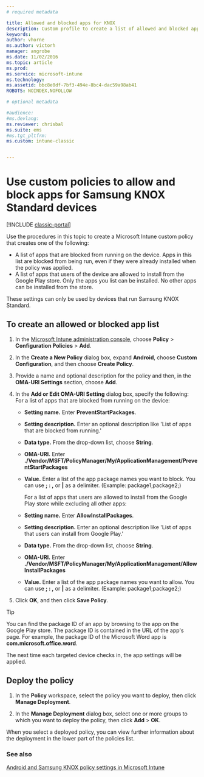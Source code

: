 ```yaml
---
# required metadata

title: Allowed and blocked apps for KNOX 
description: Custom profile to create a list of allowed and blocked apps for KNOX.
keywords:
author: vhorne
ms.author: victorh
manager: angrobe
ms.date: 11/02/2016
ms.topic: article
ms.prod:
ms.service: microsoft-intune
ms.technology:
ms.assetid: bbc8e0df-7bf3-494e-8bc4-dac59a98ab41
ROBOTS: NOINDEX,NOFOLLOW

# optional metadata

#audience:
#ms.devlang:
ms.reviewer: chrisbal
ms.suite: ems
#ms.tgt_pltfrm:
ms.custom: intune-classic


---
```

# Use custom policies to allow and block apps for Samsung KNOX Standard devices

[!INCLUDE [classic-portal](../includes/classic-portal.md)]

Use the procedures in this topic to create a Microsoft Intune custom policy that creates one of the following:

- A list of apps that are blocked from running on the device. Apps in this list are blocked from being run, even if they were already installed when the policy was applied.
- A list of apps that users of the device are allowed to install from the Google Play store. Only the apps you list can be installed. No other apps can be installed from the store.

These settings can only be used by devices that run Samsung KNOX Standard.

## To create an allowed or blocked app list

1. In the [Microsoft Intune administration console](https://manage.microsoft.com/), choose **Policy** &gt; **Configuration Policies** &gt; **Add**.
2. In the **Create a New Policy** dialog box, expand **Android**, choose **Custom Configuration**, and then choose **Create Policy**.
3. Provide a name and optional description for the policy and then, in the **OMA-URI Settings** section, choose **Add**.
4. In the **Add or Edit OMA-URI Setting** dialog box, specify the following:
    For a list of apps that are blocked from running on the device:
    
   - **Setting name.** Enter **PreventStartPackages**.
   - **Setting description.** Enter an optional description like 'List of apps that are blocked from running.'
   - **Data type.** From the drop-down list, choose **String**.
   - **OMA-URI.** Enter **./Vendor/MSFT/PolicyManager/My/ApplicationManagement/PreventStartPackages**
   - **Value.** Enter a list of the app package names you want to block. You can use **; : ,** or **|** as a delimiter. (Example: package1;package2;)

     For a list of apps that users are allowed to install from the Google Play store while excluding all other apps:

   - **Setting name.** Enter **AllowInstallPackages**.
   - **Setting description.** Enter an optional description like 'List of apps that users can install from Google Play.'
   - **Data type.** From the drop-down list, choose **String**.
   - **OMA-URI.** Enter **./Vendor/MSFT/PolicyManager/My/ApplicationManagement/AllowInstallPackages**
   - **Value.** Enter a list of the app package names you want to allow. You can use **; : ,** or **|** as a delimiter. (Example: package1;package2;)

5. Click **OK**, and then click **Save Policy**. 

>[!TIP]
> You can find the package ID of an app by browsing to the app on the Google Play store. The package ID is contained in the URL of the app's page. For example, the package ID of the Microsoft Word app is **com.microsoft.office.word**.

The next time each targeted device checks in, the app settings will be applied.


## Deploy the policy

1.  In the **Policy** workspace, select the policy you want to deploy, then click **Manage Deployment**.

2.  In the **Manage Deployment** dialog box, select one or more groups to which you want to deploy the policy, then click **Add** &gt; **OK**.

 
When you select a deployed policy, you can view further information about the deployment in the lower part of the policies list.

### See also
[Android and Samsung KNOX policy settings in Microsoft Intune](android-policy-settings-in-microsoft-intune.md)
